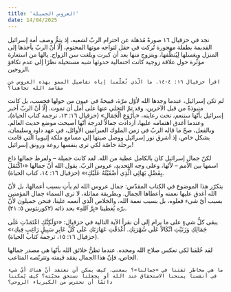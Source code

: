 ```yaml
---
title: 'العروس الجميلة'
date: 14/04/2025
---
```


نجد في حزقيال ١٦ صورةً مُذهلة عن احترام الربّ لشعبه، إذ يتمُّ وصف أمة إسرائيل القديمة بطفلة مهجورة تُركت في حقل لتواجه موتها المحتوم، إلّا أنّ الربّ يأخذها إلى المنزل ويغسلها لِيُنظّفها، ويتزوج منها بعد أن كبرت وبلغت سن الزواج. يالها من استعارة مؤثّرة حول علاقة زوجية كانت احتمالية حدوثها  شبه مستحيلة نظرًا إلى عدم تكافؤ الزوجين.

`اقرأ حزقيال ١٦: ٤-١٤. ما الّذي تُعلّمنا إياه تفاصيل السمو بهذه العروس عن مقاصد الله تجاهنا؟`

لم تكن إسرائيل، عندما وجدها الله لأوّل مرّة، قبيحةً في عيون من حولها فحسب، بل كانت منبوذةً من قبل الآخرين، وقد تمّ التخلي عنها على أمل أن تموت. إلّا أنّ الربّ أخبر إسرائيل بأنّها ستنعم، تحت رعايته، «بِأَرْوَعِ الْجَمَالِ» (حزقيال ١٦: ١٣، ترجمة كتاب الحياة)، وعندما أغدق اهتمامه عليها، ازدادت جمالاً لدرجة أنّها أصبحت موضع حديث العالم. وبالفعل، صحّ ما قاله الربّ في زمن الملوك العبرانيين الأوائل، في عهد داود وسليمان، بشكل خاص، إذ أشرق نور إسرائيل ووصل صيتها إلى مسامع ملكة إثيوبيا الّتي قامت برحلة خاصّة لكي ترى بنفسها روعة ورونق إسرائيل!

لكنّ جمال إسرائيل كان بالكامل عطية من الله. لقد كانت جميلة – ولفرط جمالها ذاع اسمها بين الأمم – لأنّها، وعلى وجه التحديد، عروس الربّ. يقول الله أنّ جمالها «‹اكْتَمَلَ بِفَضْلِ بَهَائِي الَّذِي أَضْفَيْتُهُ عَلَيْكِ›» (حزقيال ١٦: ١٤، كتاب الحياة).

يتكرّر هذا الموضوع في الكتاب المقدّس: جمال عروس الله لم يأتِ بسبب أعمالها، بل لأنّ الله أغدق عليها نعمته وأعطاها الجمال. وبطريقة مماثلة، لا ترى السماء جمال المؤمنين بسبب أيّ شيء فعلوه، بل بسبب نعمة الله، والخلاص الّذي أنعمه علينا، فنحن جميلون لأنّ برّه يُغطينا «بِرَّ ٱللهِ» بحد ذاته (٢كورنثوس ٥: ٢١).

يبقى كلُّ شيءٍ على ما يرام إلى أن نقرأ الآية التالية في حزقيال: «‹وَلَكِنَّكِ اعْتَمَدْتِ عَلَى جَمَالِكِ وَزَنَيْتِ اتِّكَالاً عَلَى شُهْرَتِكِ. أَغْدَقْتِ عَهَارَتَكِ عَلَى كُلِّ عَابِرِ سَبِيلٍ رَاغِبٍ فِيكِ›» (حزقيال ١٦: ١٥، ترجمة كتاب الحياة).

لقد خُلقنا لكي نعكس صلاح الله ومجده. عندما تظنُّ خلائق الله بأنّها هي مصدر جمالها الخاص، فإنّ هذا الجمال يفقد قيمته وتتربّصه المتاعب.

`ما هي مخاطر ثقتنا في «جمالنا»؟ بمعنى، كيف يمكن أن نعتقد أنّ هناك أيّ شيء في أنفسنا يمنحنا الاستحقاق عند الله أو يجعلنا نستحق محبّته؟ كيف يُمكننا دائمًا أن نحترس من الكبرياء الروحي؟`